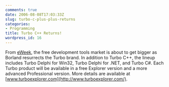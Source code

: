 ```yaml
---
comments: true
date: 2006-08-08T17:03:33Z
slug: turbo-c-plus-plus-returns
categories:
- Programming
title: Turbo C++ Returns!
wordpress_id: 16
---
```


From [eWeek](http://www.eweek.com/article2/0,1895,2000205,00.asp), the free development tools market is about to get bigger as Borland resurrects the Turbo brand. In addition to Turbo C++, the lineup includes Turbo Delphi for Win32, Turbo Delphi for .NET, and Turbo C#. Each Turbo product will be available in a free Explorer version and a more advanced Professional version. More details are available at [www.turboexplorer.com](http://www.turboexplorer.com/).
